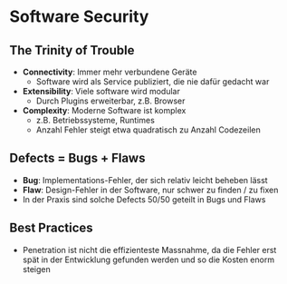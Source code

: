 # Software Security
## The Trinity of Trouble
- **Connectivity**: Immer mehr verbundene Geräte
    - Software wird als Service publiziert, die nie dafür gedacht war
- **Extensibility**: Viele software wird modular
    - Durch Plugins erweiterbar, z.B. Browser
- **Complexity**: Moderne Software ist komplex
    - z.B. Betriebssysteme, Runtimes
    - Anzahl Fehler steigt etwa quadratisch zu Anzahl Codezeilen

## Defects = Bugs + Flaws
- **Bug**: Implementations-Fehler, der sich relativ leicht beheben lässt
- **Flaw**: Design-Fehler in der Software, nur schwer zu finden / zu fixen
- In der Praxis sind solche Defects 50/50 geteilt in Bugs und Flaws

## Best Practices
- Penetration ist nicht die effizienteste Massnahme, da die Fehler erst spät in der Entwicklung gefunden werden und so die Kosten enorm steigen
